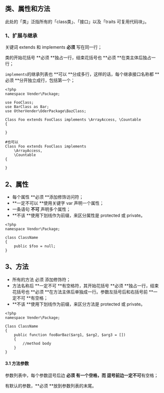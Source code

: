 ## 类、属性和方法

此处的「类」泛指所有的「class类」、「接口」以及「traits 可复用代码块」。

### 1、扩展与继承

关键词 extends 和 implements **必须** 写在同一行；

类的开始花括号 **必须 **独占一行，结束花括号也 **必须 **在类主体后独占一行；

`implements`的继承列表也 **可以 **分成多行，这样的话，每个继承接口名称都 **必须 **分开独立成行，包括第一个；

```
<?php
namespace Vender\Package;

use FooClass;
use BarClass as Bar;
use OtherVender\OderPackage\BazClass;

Class Foo extends FooClass implements \ArrayAccess, \Countable
{

}

#也可以
Class Foo extends FooClass implements
    \ArrayAccess,
    \Countable
{

}
```

## 2、属性

* 每个属性 **必须 **添加修饰访问符；
* **一定不可以 **使用关键字 var 声明一个属性；
* 一条语句 **不可** 声明多个属性；
* **不该 **使用下划线作为前缀，来区分属性是 protected 或 private。

```
<?php
namespace Vendor\Package;

class ClassName
{
    public $foo = null;
}
```

## 3、方法

* 所有的方法 必须 添加修饰符；
* 方法名称后 **一定不可 **有空格符，其开始花括号 **必须 **独占一行，结束花括号也 **必须 **在方法主体后单独成一行。参数左括号后和右括号前 **一定不可 **有空格；
* **不该 **使用下划线作为前缀，来区分方法是 protected 或 private。

```
<?php
namespace Vender\Package;

Class ClassName
{
    public function fooBarBaz($arg1, $arg2, $arg3 = [])
    {
        //method body
    }  
}
```

#### 3.1 方法参数

参数列表中，每个参数逗号后边 **必须 **有一个空格，而 逗号前边**一定不可**有空格；

有默认的参数，**必须 **放到参数列表的末尾。



